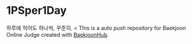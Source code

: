 # 1PSper1Day
하루에 적어도 하나씩, 꾸준히.
<
This is a auto push repository for Baekjoon Online Judge created with [BaekjoonHub](https://github.com/BaekjoonHub/BaekjoonHub).

